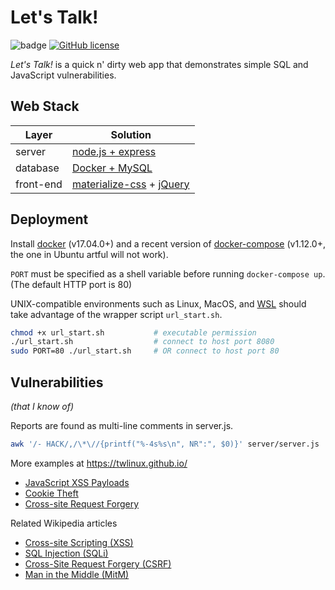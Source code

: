 # Let's Talk!

![badge](https://img.shields.io/badge/security-trash-red.svg)
[![GitHub license](https://img.shields.io/github/license/twlinux/lets-talk.svg)](https://github.com/twlinux/lets-talk/blob/master/LICENSE)

*Let's Talk!* is a quick n' dirty web app that demonstrates simple SQL and JavaScript vulnerabilities.

## Web Stack

| Layer      | Solution                                                                        |
|------------|---------------------------------------------------------------------------------|
| server     | [node.js + express](https://expressjs.com/)                                     |
| database   | [Docker + MySQL](https://hub.docker.com/r/mysql/mysql-server/)                  |
| front-end  | [materialize-css](http://materializecss.com/) + [jQuery](https://jquery.com/) |

## Deployment

Install [docker](https://www.docker.com/what-container) (v17.04.0+) and a recent version of [docker-compose](https://github.com/docker/compose) (v1.12.0+, the one in Ubuntu artful will not work).

`PORT` must be specified as a shell variable before running `docker-compose up`. (The default HTTP port is 80)

UNIX-compatible environments such as Linux, MacOS, and [WSL](https://docs.microsoft.com/en-us/windows/wsl/install-win10) should take advantage of the wrapper script `url_start.sh`. 

```bash
chmod +x url_start.sh           # executable permission
./url_start.sh                  # connect to host port 8080
sudo PORT=80 ./url_start.sh     # OR connect to host port 80
```

## Vulnerabilities

*(that I know of)*

Reports are found as multi-line comments in server.js.

```bash
awk '/- HACK/,/\*\//{printf("%-4s%s\n", NR":", $0)}' server/server.js | less -p '^.*HACK.*$'
```

More examples at https://twlinux.github.io/

- [JavaScript XSS Payloads](https://twlinux.github.io/2018-02-06-js-payloads/)
- [Cookie Theft](https://twlinux.github.io/2018-02-18-hijacking/)
- [Cross-site Request Forgery](https://twlinux.github.io/2018-02-19-csrf/)

Related Wikipedia articles

- [Cross-site Scripting (XSS)](https://www.owasp.org/index.php/Cross-site_Scripting_(XSS))
- [SQL Injection (SQLi)](https://www.owasp.org/index.php/SQL_Injection)
- [Cross-Site Request Forgery (CSRF)](https://www.owasp.org/index.php/Cross-Site_Request_Forgery_(CSRF))
- [Man in the Middle (MitM)](https://en.wikipedia.org/wiki/Man-in-the-middle_attack)

